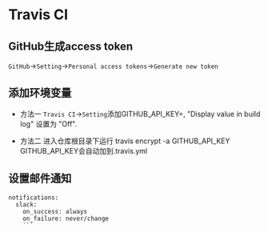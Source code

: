 # Travis CI

## GitHub生成access token

`GitHub`->`Setting`->`Personal access tokens`->`Generate new token`

## 添加环境变量

- 方法一
`Travis CI`->`Setting`添加GITHUB_API_KEY=<token>, "Display value in build log" 设置为 "Off".

- 方法二
进入仓库根目录下运行 travis encrypt -a GITHUB_API_KEY <token> GITHUB_API_KEY会自动加到.travis.yml

## 设置邮件通知

```
notifications:
  slack:
    on_success: always
    on_failure: never/change
    ```
